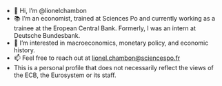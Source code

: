- 👋 Hi, I’m @lionelchambon
- 📚 I’m an economist, trained at Sciences Po and currently working as a trainee at the Eropean Central Bank. Formerly, I was an intern at Deutsche Bundesbank.
- 👀 I’m interested in macroeconomics, monetary policy, and economic history.
- 📫 Feel free to reach out at lionel.chambon@sciencespo.fr
- This is a personal profile that does not necessarily reflect the views of the ECB, the Eurosystem or its staff.

<!---
lionelchambon/lionelchambon is a ✨ special ✨ repository because its `README.md` (this file) appears on your GitHub profile.
You can click the Preview link to take a look at your changes.
--->
